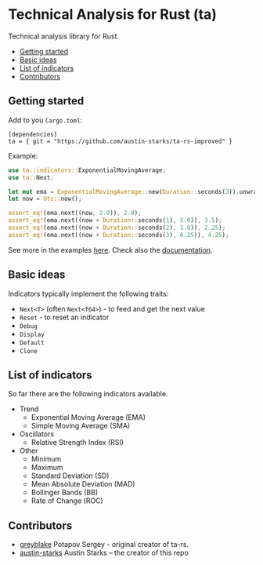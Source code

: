 # Technical Analysis for Rust (ta)

Technical analysis library for Rust.

- [Getting started](#getting-started)
- [Basic ideas](#basic-ideas)
- [List of indicators](#list-of-indicators)
- [Contributors](#contributors)

## Getting started

Add to you `Cargo.toml`:

```
[dependencies]
ta = { git = "https://github.com/austin-starks/ta-rs-improved" }
```

Example:

```rust
use ta::indicators::ExponentialMovingAverage;
use ta::Next;

let mut ema = ExponentialMovingAverage::new(Duration::seconds(3)).unwrap(); // window size of 3 seconds
let now = Utc::now();

assert_eq!(ema.next((now, 2.0)), 2.0);
assert_eq!(ema.next((now + Duration::seconds(1), 5.0)), 3.5);
assert_eq!(ema.next((now + Duration::seconds(2), 1.0)), 2.25);
assert_eq!(ema.next((now + Duration::seconds(3), 6.25)), 4.25);
```

See more in the examples [here](https://github.com/greyblake/ta-rs/tree/master/examples).
Check also the [documentation](https://docs.rs/ta).

## Basic ideas

Indicators typically implement the following traits:

- `Next<T>` (often `Next<f64>`) - to feed and get the next value
- `Reset` - to reset an indicator
- `Debug`
- `Display`
- `Default`
- `Clone`

## List of indicators

So far there are the following indicators available.

- Trend
  - Exponential Moving Average (EMA)
  - Simple Moving Average (SMA)
- Oscillators
  - Relative Strength Index (RSI)
- Other
  - Minimum
  - Maximum
  - Standard Deviation (SD)
  - Mean Absolute Deviation (MAD)
  - Bollinger Bands (BB)
  - Rate of Change (ROC)

## Contributors

- [greyblake](https://github.com/greyblake) Potapov Sergey - original creator of ta-rs.
- [austin-starks](https://github.com/austin-starks) Austin Starks – the creator of this repo
